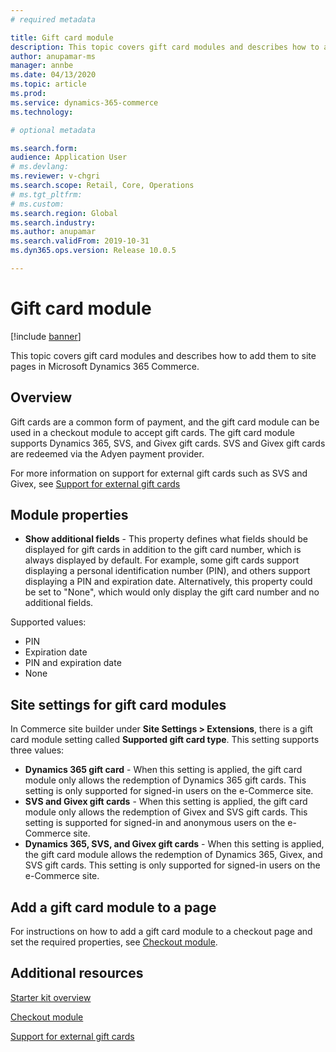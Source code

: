 ```yaml
---
# required metadata

title: Gift card module
description: This topic covers gift card modules and describes how to add them to site pages in Microsoft Dynamics 365 Commerce.
author: anupamar-ms
manager: annbe
ms.date: 04/13/2020
ms.topic: article
ms.prod: 
ms.service: dynamics-365-commerce
ms.technology: 

# optional metadata

ms.search.form:  
audience: Application User
# ms.devlang: 
ms.reviewer: v-chgri
ms.search.scope: Retail, Core, Operations
# ms.tgt_pltfrm: 
# ms.custom: 
ms.search.region: Global
ms.search.industry: 
ms.author: anupamar
ms.search.validFrom: 2019-10-31
ms.dyn365.ops.version: Release 10.0.5

---
```


# Gift card module

[!include [banner](includes/banner.md)]

This topic covers gift card modules and describes how to add them to site pages in Microsoft Dynamics 365 Commerce.

## Overview

Gift cards are a common form of payment, and the gift card module can be used in a checkout module to accept gift cards. The gift card module supports Dynamics 365, SVS, and Givex gift cards. SVS and Givex gift cards are redeemed via the Adyen payment provider.

For more information on support for external gift cards such as SVS and Givex, see [Support for external gift cards](./dev-itpro/gift-card.md)

## Module properties

- **Show additional fields** - This property defines what fields should be displayed for gift cards in addition to the gift card number, which is always displayed by default. For example, some gift cards support displaying a personal identification number (PIN), and others support displaying a PIN and expiration date. Alternatively, this property could be set to "None", which would only display the gift card number and no additional fields.

Supported values:
-	PIN
-	Expiration date
-	PIN and expiration date 
-	None

## Site settings for gift card modules

In Commerce site builder under **Site Settings \> Extensions**, there is a gift card module setting called **Supported gift card type**. This setting supports three values:
- **Dynamics 365 gift card** - When this setting is applied, the gift card module only allows the redemption of Dynamics 365 gift cards. This setting is only supported for signed-in users on the e-Commerce site.
- **SVS and Givex gift cards** - When this setting is applied, the gift card module only allows the redemption of Givex and SVS gift cards. This setting is supported for signed-in and anonymous users on the e-Commerce site.
- **Dynamics 365, SVS, and Givex gift cards** - When this setting is applied, the gift card module allows the redemption of Dynamics 365, Givex, and SVS gift cards. This setting is only supported for signed-in users on the e-Commerce site.

## Add a gift card module to a page

For instructions on how to add a gift card module to a checkout page and set the required properties, see [Checkout module](add-checkout-module.md).

## Additional resources

[Starter kit overview](starter-kit-overview.md)

[Checkout module](add-checkout-module.md)

[Support for external gift cards](./dev-itpro/gift-card.md)
